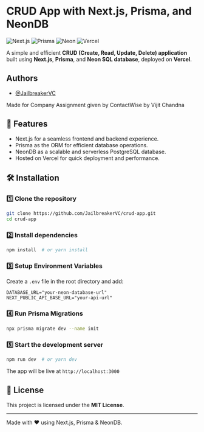# CRUD App with Next.js, Prisma, and NeonDB

![Next.js](https://img.shields.io/badge/Next.js-000000?style=for-the-badge&logo=nextdotjs&logoColor=white)
![Prisma](https://img.shields.io/badge/Prisma-2D3748?style=for-the-badge&logo=prisma&logoColor=white)
![Neon](https://img.shields.io/badge/Neon%20DB-00B4F0?style=for-the-badge&logo=postgresql&logoColor=white)
![Vercel](https://img.shields.io/badge/Vercel-000000?style=for-the-badge&logo=vercel&logoColor=white)

A simple and efficient **CRUD (Create, Read, Update, Delete) application** built using **Next.js**, **Prisma**, and **Neon SQL database**, deployed on **Vercel**.

## Authors

- [@JailbreakerVC](https://www.github.com/jailbreakerVC)

Made for Company Assignment given by ContactWise by Vijit Chandna

## 🚀 Features

- Next.js for a seamless frontend and backend experience.
- Prisma as the ORM for efficient database operations.
- NeonDB as a scalable and serverless PostgreSQL database.
- Hosted on Vercel for quick deployment and performance.

## 🛠️ Installation

### 1️⃣ Clone the repository

```bash
git clone https://github.com/JailbreakerVC/crud-app.git
cd crud-app
```

### 2️⃣ Install dependencies

```bash
npm install  # or yarn install
```

### 3️⃣ Setup Environment Variables

Create a `.env` file in the root directory and add:

```env
DATABASE_URL="your-neon-database-url"
NEXT_PUBLIC_API_BASE_URL="your-api-url"
```

### 4️⃣ Run Prisma Migrations

```bash
npx prisma migrate dev --name init
```

### 5️⃣ Start the development server

```bash
npm run dev  # or yarn dev
```

The app will be live at `http://localhost:3000`

## 📜 License

This project is licensed under the **MIT License**.

---

Made with ❤️ using Next.js, Prisma & NeonDB.
